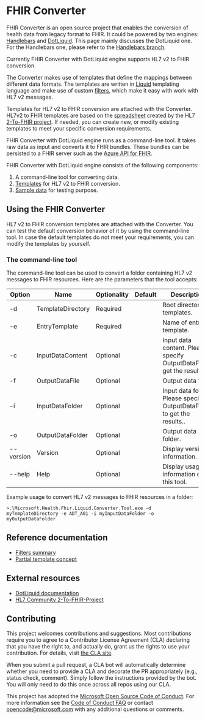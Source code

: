 # FHIR Converter

FHIR Converter is an open source project that enables the conversion of health data from legacy format to FHIR.
It could be powered by two engines: [Handlebars](https://handlebarsjs.com/) and [DotLiquid](https://github.com/dotliquid/dotliquid).
This page mainly discusses the DotLiquid one.
For the Handlebars one, please refer to the [Handlebars branch](#TBD).

Currently FHIR Converter with DotLiquid engine supports HL7 v2 to FHIR conversion.

The Converter makes use of templates that define the mappings between different data formats.
The templates are written in [Liquid](https://shopify.github.io/liquid/) templating language and make use of custom [filters](#TBD), which make it easy with work with HL7 v2 messages.

Templates for HL7 v2 to FHIR conversion are attached with the Converter.
HL7v2 to FHIR templates are based on the [spreadsheet](https://docs.google.com/spreadsheets/d/1PaFYPSSq4oplTvw_4OgOn6h2Bs_CMvCAU9CqC4tPBgk/edit#gid=0) created by the HL7 [2-To-FHIR project](https://confluence.hl7.org/display/OO/2-To-FHIR+Project).
If needed, you can create new, or modify existing templates to meet your specific conversion requirements.

FHIR Converter with DotLiquid engine runs as a command-line tool.
It takes raw data as input and converts it to FHIR bundles.
These bundles can be persisted to a FHIR server such as the [Azure API for FHIR](https://azure.microsoft.com/en-us/services/azure-api-for-fhir/).

FHIR Converter with DotLiquid engine consists of the following components:

1. A command-line tool for converting data.
2. [Templates](#TBD) for HL7 v2 to FHIR conversion.
3. [Sample data](#TBD) for testing purpose.

## Using the FHIR Converter

HL7 v2 to FHIR conversion templates are attached with the Converter.
You can test the default conversion behavior of it by using the command-line tool.
In case the default templates do not meet your requirements, you can modify the templates by yourself.

### The command-line tool

The command-line tool can be used to convert a folder containing HL7 v2 messages to FHIR resources.
Here are the parameters that the tool accepts:

| Option | Name | Optionality | Default | Description |
| ----- | ----- | ----- |----- |----- |
| -d | TemplateDirectory | Required | | Root directory of templates. |
| -e | EntryTemplate | Required | | Name of entry template. |
| -c | InputDataContent | Optional| | Input data content. Please specify OutputDataFile to get the results. |
| -f | OutputDataFile | Optional | | Output data file. |
| -i | InputDataFolder | Optional | | Input data folder. Please specify OutputDataFolder to get the results.. |
| -o | OutputDataFolder | Optional | | Output data folder. |
| --version | Version | Optional | | Display version information. |
| --help | Help | Optional | | Display usage information of this tool. |

Example usage to convert HL7 v2 messages to FHIR resources in a folder:
```
>.\Microsoft.Health.Fhir.Liquid.Converter.Tool.exe -d myTemplateDirectory -e ADT_A01 -i myInputDataFolder -o myOutputDataFolder
```

## Reference documentation
- [Filters summary](#TBD)
- [Partial template concept](#TBD)

## External resources
- [DotLiquid documentation](https://github.com/dotliquid/dotliquid/wiki)
- [HL7 Community 2-To-FHIR-Project](https://confluence.hl7.org/display/OO/2-To-FHIR+Project)
 
## Contributing

This project welcomes contributions and suggestions.  Most contributions require you to agree to a
Contributor License Agreement (CLA) declaring that you have the right to, and actually do, grant us
the rights to use your contribution. For details, visit [the CLA site](https://cla.opensource.microsoft.com).

When you submit a pull request, a CLA bot will automatically determine whether you need to provide
a CLA and decorate the PR appropriately (e.g., status check, comment). Simply follow the instructions
provided by the bot. You will only need to do this once across all repos using our CLA.

This project has adopted the [Microsoft Open Source Code of Conduct](https://opensource.microsoft.com/codeofconduct/).
For more information see the [Code of Conduct FAQ](https://opensource.microsoft.com/codeofconduct/faq/) or
contact [opencode@microsoft.com](mailto:opencode@microsoft.com) with any additional questions or comments.
